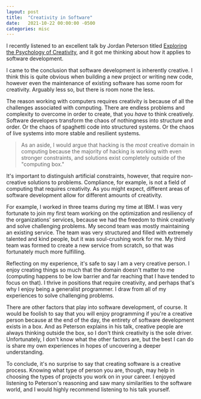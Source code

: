 ```yaml
---
layout: post
title:  "Creativity in Software"
date:   2021-10-22 00:00:00 -0500
categories: misc
---
```


I recently listened to an excellent talk by Jordan Peterson titled
[Exploring the Psychology of Creativity](https://youtu.be/KxGPe1jD-qY),
and it got me thinking about how it applies to software development.

I came to the conclusion that software development is inherently
creative. I think this is quite obvious when building a new project
or writing new code, however even the maintenance of existing software
has some room for creativity. Arguably less so, but there is room none
the less.

The reason working with computers requires creativity is because of all the
challenges associated with computing. There are endless problems and
complexity to overcome in order to create, that you *have* to think
creatively. Software developers transform the chaos of nothingness into
structure and order. Or the chaos of spaghetti code into structured systems.
Or the chaos of live systems into more stable and resilient systems.

> As an aside, I would argue that hacking is the *most* creative domain
> in computing because the majority of hacking is working with even stronger
> constraints, and solutions exist completely outside of the "computing box."

It's important to distinguish artificial constraints, however, that require
non-creative solutions to problems. Compliance, for example, is not a field
of computing that requires creativity. As you might expect, different areas
of software development allow for different amounts of creativity.

For example, I worked in three teams during my time at IBM.  I was
very fortunate to join my first team working on the optimization and
resiliency of the organizations' services, because we had the freedom to
think creatively and solve challenging problems. My second team was mostly
maintaining an existing service. The team was very structured and filled
with extremely talented and kind people, but it was soul-crushing work
for me.  My third team was formed to create a new service from scratch,
so that was fortunately much more fulfilling.

Reflecting on my experience, it's safe to say I am a very creative person.
I enjoy creating things so much that the domain doesn't matter to me
(computing happens to be low barrier and far reaching that I have tended
to focus on that). I thrive in positions that require creativity, and
perhaps that's why I enjoy being a generalist programmer. I draw from all
of my experiences to solve challenging problems.

There are other factors that play into software development, of
course. It would be foolish to say that you will enjoy programming if
you're a creative person because at the end of the day, the entirety of
software development exists in a box. And as Peterson explains in his
talk, creative people are always thinking outside the box, so I don't
think creativity is the sole driver. Unfortunately, I don't know what
the other factors are, but the best I can do is share my own experiences
in hopes of uncovering a deeper understanding.

To conclude, it's no surprise to say that creating software is a creative
process. Knowing what type of person you are, though, may help in choosing
the types of projects you work on in your career. I enjoyed listening
to Peterson's reasoning and saw many similarities to the software world,
and I would highly recommend listening to his talk yourself.
